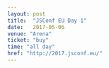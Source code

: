 ```yaml
---
layout: post
title:  "JSConf EU Day 1"
date:   2017-05-06
venue: "Arena"
ticket: "buy"
time: "all day"
href: "http://2017.jsconf.eu/"
---
```

<!-- fill in the URL of your event host page if you haven't enough information for a detail page, so the event link won't point on the detail page at all -->
